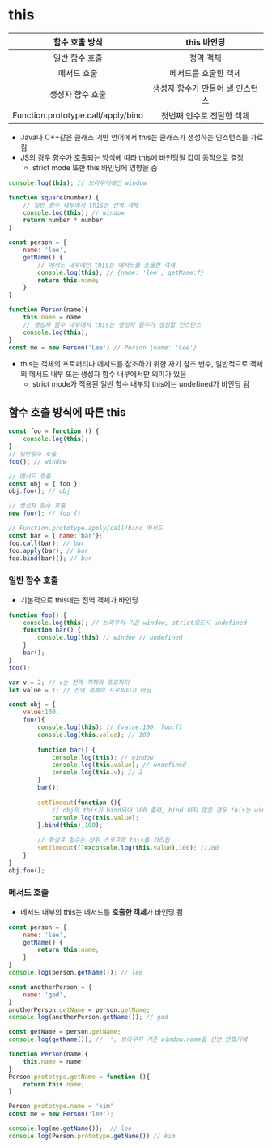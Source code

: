 # this

|           함수 호출 방식           |           this 바인딩            |
| :--------------------------------: | :------------------------------: |
|           일반 함수 호출           |            정역 객체             |
|            메서드 호출             |       메서드를 호출한 객체       |
|          생성자 함수 호출          | 생성자 함수가 만들어 낼 인스턴스 |
| Function.prototype.call/apply/bind |    첫번째 인수로 전달한 객체     |



- Java나 C++같은 클래스 기반 언어에서 this는 클래스가 생성하는 인스턴스를 가르킴
- JS의 경우 함수가 호출되는 방식에 따라 this에 바인딩될 값이 동적으로 결정
  - strict mode 또한 this 바인딩에 영향을 줌

```javascript
console.log(this); // 브라우저에선 window

function square(number) {
    // 일반 함수 내부에서 this는 전역 객체
    console.log(this); // window
    return number * number
}

const person = {
    name: 'lee',
    getName() {
        // 메서드 내부에선 this는 메서드를 호출한 객체
        console.log(this); // {name: 'lee', getName:f}
        return this.name;
    }
}

function Person(name){
    this.name = name
    // 생성자 함수 내부에서 this는 생성자 함수가 생성할 인스턴스
    console.log(this);
}
const me = new Person('Lee') // Person {name: 'Lee'}
```

- this는 객체의 프로퍼티나 메서드를 참조하기 위한 자기 참조 변수, 일반적으로 객체의 메서드 내부 또는 생성자 함수 내부에서만 의미가 있음
  - strict mode가 적용된 일반 함수 내부의 this에는 undefined가 바인딩 됨



## 함수 호출 방식에 따른 this

```javascript
const foo = function () {
    console.log(this);
}
// 일반함수 호출
foo(); // window

// 메서드 호출
const obj = { foo };
obj.foo(); // obj

// 생성자 함수 호출
new foo(); // foo {}

// Function.prototype.apply/call/bind 메서드
const bar = { name:'bar'};
foo.call(bar); // bar
foo.apply(bar); // bar
foo.bind(bar)(); // bar
```

### 일반 함수 호출

- 기본적으로 this에는 전역 객체가 바인딩

```javascript
function foo() {
    console.log(this); // 브라우저 기준 window, strict모드시 undefined
    function bar() {
        console.log(this) // window // undefined
    }
    bar();
}
foo();
```

```javascript
var v = 2; // v는 전역 객체의 프로퍼티
let value = 1; // 전역 객체의 프로퍼티가 아님

const obj = {
    value:100,
    foo(){
        console.log(this); // {value:100, foo:f}
        console.log(this.value); // 100
        
        function bar() {
            console.log(this); // window
            console.log(this.value); // undefined
            console.log(this.v); // 2
        }
        bar();
        
        setTimeout(function (){
            // obj의 this가 bind되어 100 출력, bind 하지 않은 경우 this는 window.value
            console.log(this.value);
        }.bind(this),100);
        
        // 화살표 함수는 상위 스코프의 this를 가리킴
        setTimeout(()=>console.log(this.value),100); //100
    }
}
obj.foo();
```



### 메서드 호출

- 메서드 내부의 this는 메서드를 **호출한 객체**가 바인딩 됨

```javascript
const person = {
    name: 'lee',
    getName() {
        return this.name;
    }
}
console.log(person.getName()); // lee

const anotherPerson = {
    name: 'god',
}
anotherPerson.getName = person.getName;
console.log(anotherPerson.getName()); // god

const getName = person.getName;
console.log(getName()); // '', 브라우저 기준 window.name을 선언 안했기에 
```

```javascript
function Person(name){
    this.name = name;
}
Person.prototype.getName = function (){
    return this.name;
}

Person.prototype.name = 'kim'
const me = new Person('lee');

console.log(me.getName());	// lee
console.log(Person.prototype.getName()) // kim
```

